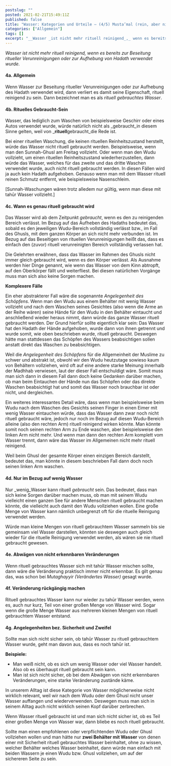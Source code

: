 ```yaml
---
postslug: ""
posted: 2021-02-21T15:49:11Z
published: false
title: "Wasser: Kategorien und Urteile – (4/5) Musta’mal (rein, aber nicht reinigend)"
categories: ["Allgemein"]
tags: []
excerpt: "__Wasser _ist nicht mehr rituell reinigend_,_ wenn es bereits zur Beseitung ritueller Verunreinigun..."
---
```


__Wasser _ist nicht mehr rituell reinigend_,_ wenn es bereits zur Beseitung ritueller Verunreinigungen oder zur Aufhebung von Hadath verwendet wurde._

#### 4a. Allgemein

Wenn Wasser zur Beseitung ritueller Verunreinigungen oder zur Aufhebung des Hadath verwendet wird, dann verliert es damit seine Eigenschaft, rituell reinigend zu sein. Dann bezeichnet man es als _rituell gebrauchtes Wasser_.

#### 4b. Rituelles Gebraucht-Sein

Wasser, das lediglich zum Waschen von beispielsweise Geschirr oder eines Autos verwendet wurde, würde natürlich nicht als _gebraucht_in diesem Sinne gelten, weil von _**rituell**gebraucht_die Rede ist.

Bei einer rituellen Waschung, die keinen rituellen Reinheitszustand herstellt, würde das Wasser nicht rituell gebraucht werden. Beispielsweise, wenn man den Sunnah-Ghusl am Freitag vollzieht. Oder wenn man den Wudu vollzieht, um einen rituellen Reinheitszustand wiederherzustellen, dann würde das Wasser, welches für das zweite und das dritte Waschen verwendet wurde, auch nicht rituell gebraucht werden. In diesen Fällen wird ja auch kein Hadath aufgehoben. Genauso wenn man mit dem Wasser rituell reinen Schmutz entfernt, wie beispielsweise Nasenschleim.

[Sunnah-Waschungen wären trotz alledem nur gültig, wenn man diese mit tahūr Wasser vollzieht.]

#### 4c. Wann es genau rituell gebraucht wird

Das Wasser wird ab dem Zeitpunkt _gebraucht_, wenn es den zu reinigenden Bereich verlässt. Im Bezug auf das Aufheben des Hadaths bedeutet das, sobald es den jeweiligen Wudu-Bereich vollständig verlässt bzw., im Fall des Ghusls, mit dem ganzen Körper an sich nicht mehr verbunden ist. Im Bezug auf das Beseitigen von rituellen Verunreinigungen heißt das, dass es einfach den (zuvor) rituell verunreinigten Bereich vollständig verlassen hat.

Die Gelehrten erwähnen, dass das Wasser im Rahmen des Ghusls nicht immer gleich gebraucht wird, wenn es den Körper verlässt. Als Ausnahme werden hier Dinge genannt, wie wenn das Wasser von dem Kinn abtropft, auf den Oberkörper fällt und weiterfliest. Bei diesen natürlichen Vorgänge muss man sich also keine Sorgen machen.

**Komplexere Fälle**

Ein eher abstrakterer Fall wäre die sogenannte _Angelegenheit des Schöpfens_. Wenn man den Wudu aus einem Behälter mit wenig Wasser vollzieht und nach dem Waschen seines Gesichtes (also wenn die Arme an der Reihe wären) seine Hände für den Wudu in den Behälter eintaucht und anschließend wieder heraus nimmt, dann würde das ganze Wasser rituell gebraucht werden. Der Grund hierfür sollte eigentlich klar sein: Das Wasser hat den Hadath der Hände aufgehoben, wurde dann von ihnen getrennt und wurde somit, wie oben beschrieben wurde, rituell gebraucht. Deswegen hätte man stattdessen das Schöpfen des Wassers beabsichtigen sollen anstatt direkt das Waschen zu beabsichtigen.

Weil die _Angelegenheit des Schöpfens_ für die Allgemeinheit der Muslime zu schwer und abstrakt ist, obwohl wir den Wudu heutzutage sowieso kaum von Behältern vollziehen, wird oft auf eine andere starke Meinung innerhalb der Madhhab verwiesen, laut der dieser Fall entschuldigt wäre. Somit muss man sich dann in diesem Fall dann doch keine Gedanken darüber machen, ob man beim Eintauchen der Hände nun das Schöpfen oder das direkte Waschen beabsichtigt hat und somit das Wasser noch brauchbar ist oder nicht, und dergleichen.

Ein weiteres interessantes Detail wäre, dass wenn man beispielsweise beim Wudu nach dem Waschen des Gesichts seinen Finger in einen Eimer mit wenig Wasser eintauchen würde, dass das Wasser dann zwar noch nicht rituell gebraucht wäre, jedoch nur noch im Bezug auf diesen Wudu-Bereich alleine (also den rechten Arm) rituell reinigend wirken könnte. Man könnte somit noch seinen rechten Arm zu Ende waschen, aber beispielsweise den linken Arm nicht mehr. Und wenn man dann den rechten Arm komplett vom Wasser trennt, dann wäre das Wasser im Allgemeinen nicht mehr rituell reinigend.

Weil beim Ghusl der gesamte Körper einen einzigen Bereich darstellt, bedeutet das, man könnte in diesem beschrieben Fall dann doch noch seinen linken Arm waschen.

#### 4d. Nur im Bezug auf wenig Wasser

Nur _wenig_Wasser kann rituell _gebraucht_ sein. Das bedeutet, dass man sich keine Sorgen darüber machen muss, ob man mit seinem Wudu vielleicht einen ganzen See für andere Menschen rituell gebraucht machen könnte, die vielleicht auch damit den Wudu vollziehen wollen. Eine große Menge von Wasser kann nämlich unbegrenzt oft für die rituelle Reinigung verwendet werden.

Würde man kleine Mengen von rituell gebrauchtem Wasser sammeln bis sie gemeinsam viel Wasser darstellen, könnten sie deswegen auch gleich wieder für die rituelle Reinigung verwendet werden, als wären sie nie rituell gebraucht gewesen.

#### 4e. Abwägen von nicht erkennbaren Veränderungen

Wenn rituell gebrauchtes Wasser sich mit tahūr Wasser mischen sollte, dann wäre die Veränderung praktisch immer nicht erkennbar. Es gilt genau das, was schon bei _Mutaghayyir (Verändertes Wasser)_ gesagt wurde.

#### 4f. Veränderung rückgängig machen

Rituell gebrauchtes Wasser kann nur wieder zu tahūr Wasser werden, wenn es, auch nur kurz, Teil von einer großen Menge von Wasser wird. Sogar wenn die große Menge Wasser aus mehreren kleinen Mengen von rituell gebrauchtem Wasser entstand.

#### 4g. Angelegenheiten bez. Sicherheit und Zweifel

Sollte man sich nicht sicher sein, ob tahūr Wasser zu rituell gebrauchtem Wasser wurde, geht man davon aus, dass es noch tahūr ist.

**Beispiele:**

* Man weiß nicht, ob es sich um wenig Wasser oder viel Wasser handelt. Also ob es überhaupt rituell gebraucht sein kann.
* Man ist sich nicht sicher, ob bei dem Abwägen von nicht erkennbaren Veränderungen, eine starke Veränderung zustände käme.

In unserem Alltag ist diese Kategorie von Wasser möglicherweise nicht wirklich relevant, weil wir nach dem Wudu oder dem Ghusl nicht unser Wasser auffangen und wiederverwenden. Deswegen muss man sich in seinem Alltag auch nicht wirklich seinen Kopf darüber zerbrechen.

Wenn Wasser rituell gebraucht ist und man sich nicht sicher ist, ob es Teil einer großen Menge von Wasser war, dann bliebe es noch rituell gebraucht.

Sollte man einen empfohlenen oder verpflichtenden Wudu oder Ghusl vollziehen wollen und man hätte nur **zwei Behälter mit Wasser** von denen einer mit Sicherheit rituell gebrauchtes Wasser beinhaltet, ohne zu wissen, welcher Behälter welches Wasser beinhaltet, dann würde man einfach mit beiden Wassern je einen Wudu bzw. Ghusl vollziehen, um auf der sichereren Seite zu sein.